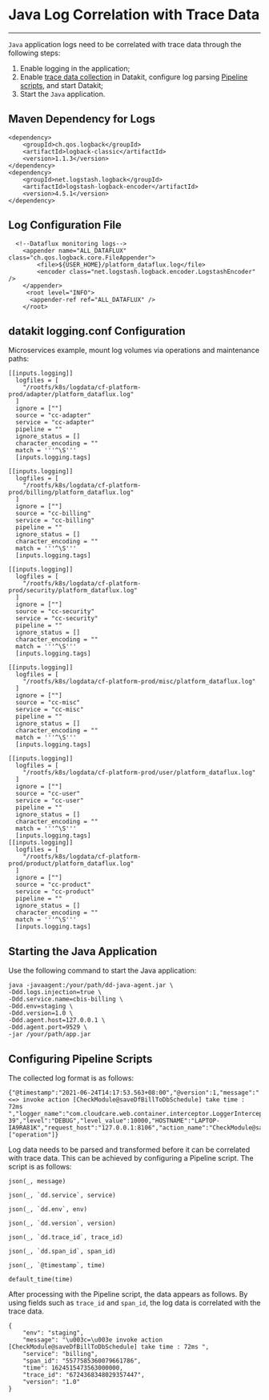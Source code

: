 # Java Log Correlation with Trace Data
---

`Java` application logs need to be correlated with trace data through the following steps:

1. Enable logging in the application;  
2. Enable [trace data collection](../../../integrations/ddtrace.md) in Datakit, configure log parsing [Pipeline scripts](../../../pipeline/index.md), and start Datakit;  
3. Start the `Java` application.

## Maven Dependency for Logs

```
<dependency>
    <groupId>ch.qos.logback</groupId>
    <artifactId>logback-classic</artifactId>
    <version>1.1.3</version>
</dependency>
<dependency>
    <groupId>net.logstash.logback</groupId>
    <artifactId>logstash-logback-encoder</artifactId>
    <version>4.5.1</version>
</dependency>
```

## Log Configuration File

```
  <!--Dataflux monitoring logs-->
    <appender name="ALL_DATAFLUX" class="ch.qos.logback.core.FileAppender">
        <file>${USER_HOME}/platform_dataflux.log</file>
        <encoder class="net.logstash.logback.encoder.LogstashEncoder" />
    </appender>
     <root level="INFO">
      <appender-ref ref="ALL_DATAFLUX" />
    </root>
```

## datakit logging.conf Configuration

Microservices example, mount log volumes via operations and maintenance paths:

```
[[inputs.logging]]
  logfiles = [
    "/rootfs/k8s/logdata/cf-platform-prod/adapter/platform_dataflux.log" 
  ]
  ignore = [""]
  source = "cc-adapter"
  service = "cc-adapter"
  pipeline = ""
  ignore_status = []
  character_encoding = ""
  match = '''^\S'''
  [inputs.logging.tags]

[[inputs.logging]]
  logfiles = [
    "/rootfs/k8s/logdata/cf-platform-prod/billing/platform_dataflux.log"
  ]
  ignore = [""]
  source = "cc-billing"
  service = "cc-billing"
  pipeline = ""
  ignore_status = []
  character_encoding = ""
  match = '''^\S'''
  [inputs.logging.tags]

[[inputs.logging]]
  logfiles = [
    "/rootfs/k8s/logdata/cf-platform-prod/security/platform_dataflux.log"
  ]
  ignore = [""]
  source = "cc-security"
  service = "cc-security"
  pipeline = ""
  ignore_status = []
  character_encoding = ""
  match = '''^\S'''
  [inputs.logging.tags]

[[inputs.logging]]
  logfiles = [
    "/rootfs/k8s/logdata/cf-platform-prod/misc/platform_dataflux.log"
  ]
  ignore = [""]
  source = "cc-misc"
  service = "cc-misc"
  pipeline = ""
  ignore_status = []
  character_encoding = ""
  match = '''^\S'''
  [inputs.logging.tags]

[[inputs.logging]]
  logfiles = [
    "/rootfs/k8s/logdata/cf-platform-prod/user/platform_dataflux.log"
  ]
  ignore = [""]
  source = "cc-user"
  service = "cc-user"
  pipeline = ""
  ignore_status = []
  character_encoding = ""
  match = '''^\S'''
  [inputs.logging.tags]
[[inputs.logging]]
  logfiles = [
    "/rootfs/k8s/logdata/cf-platform-prod/product/platform_dataflux.log"
  ]
  ignore = [""]
  source = "cc-product"
  service = "cc-product"
  pipeline = ""
  ignore_status = []
  character_encoding = ""
  match = '''^\S'''
  [inputs.logging.tags]
```

## Starting the Java Application

Use the following command to start the Java application:

```shell
java -javaagent:/your/path/dd-java-agent.jar \
-Ddd.logs.injection=true \
-Ddd.service.name=cbis-billing \
-Ddd.env=staging \
-Ddd.version=1.0 \
-Ddd.agent.host=127.0.0.1 \
-Ddd.agent.port=9529 \
-jar /your/path/app.jar
```

## Configuring Pipeline Scripts

The collected log format is as follows:

```shell
{"@timestamp":"2021-06-24T14:17:53.563+08:00","@version":1,"message":"<=> invoke action [CheckModule@saveDfBillToDbSchedule] take time : 72ms ","logger_name":"com.cloudcare.web.container.interceptor.LoggerInterceptor","thread_name":"qtp454424866-39","level":"DEBUG","level_value":10000,"HOSTNAME":"LAPTOP-IA9RA81K","request_host":"127.0.0.1:8106","action_name":"CheckModule@saveDfBillToDbSchedule","request_id":"60d423840fe1874814490456","request_remote_host":"192.168.241.1","response_error_code":"Worker.NotFound","dd.service":"billing","dd.env":"staging","dd.span_id":"5577585360079661786","dd.trace_id":"6724368348029357447","dd.version":"1.0","tags":["operation"]}
```

Log data needs to be parsed and transformed before it can be correlated with trace data. This can be achieved by configuring a Pipeline script. The script is as follows:

```
json(_, message)

json(_, `dd.service`, service)

json(_, `dd.env`, env)

json(_, `dd.version`, version)

json(_, `dd.trace_id`, trace_id)

json(_, `dd.span_id`, span_id)

json(_, `@timestamp`, time)

default_time(time)
```

After processing with the Pipeline script, the data appears as follows. By using fields such as `trace_id` and `span_id`, the log data is correlated with the trace data.

```
{
    "env": "staging",
    "message": "\u003c=\u003e invoke action [CheckModule@saveDfBillToDbSchedule] take time : 72ms ",
    "service": "billing",
    "span_id": "5577585360079661786",
    "time": 1624515473563000000,
    "trace_id": "6724368348029357447",
    "version": "1.0"
}
```